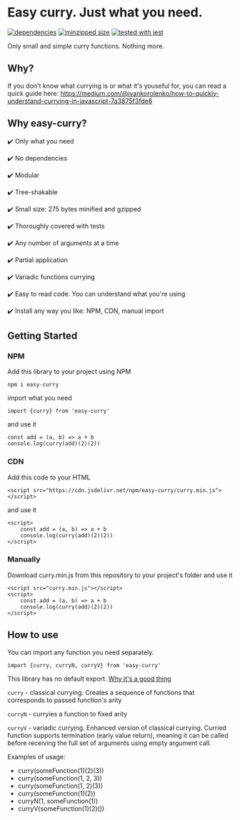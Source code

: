 # Easy curry. Just what you need. 

[![dependencies](https://badgen.net/bundlephobia/dependency-count/easy-curry)](https://badgen.net/bundlephobia/dependency-count/easy-curry)
[![minzipped size](https://badgen.net/bundlephobia/minzip/easy-curry)](https://badgen.net/bundlephobia/minzip/easy-curry)
[![tested with jest](https://img.shields.io/badge/tested_with-jest-99424f.svg)](https://github.com/facebook/jest)

Only small and simple curry functions. Nothing more.

## Why?
If you don't know what currying is or what it's youseful for, you can read a quick guide here:
https://medium.com/@ivankorolenko/how-to-quickly-understand-currying-in-javascript-7a3875f3fde6

## Why easy-curry?
✔️ Only what you need

✔️ No dependencies

✔️ Modular

✔️ Tree-shakable

✔️ Small size: 275 bytes minified and gzipped

✔️ Thoroughly covered with tests

✔️ Any number of arguments at a time

✔️ Partial application

✔️ Variadic functions currying

✔️ Easy to read code. You can understand what you're using

✔️ Install any way you like: NPM, CDN, manual import

## Getting Started
### NPM
Add this library to your project using NPM

```
npm i easy-curry
```

import what you need

```
import {curry} from 'easy-curry'
```

and use it
```
const add = (a, b) => a + b
console.log(curry(add)(2)(2))
```

### CDN
Add this code to your HTML
```
<script src="https://cdn.jsdelivr.net/npm/easy-curry/curry.min.js"></script>
```
and use it
```
<script>
    const add = (a, b) => a + b
    console.log(curry(add)(2)(2))
</script>
```

### Manually
Download curry.min.js from this repository to your project's folder and use it
```
<script src="curry.min.js"></script>
<script>
    const add = (a, b) => a + b
    console.log(curry(add)(2)(2))
</script>
```

## How to use
You can import any function you need separately.

```import {curry, curryN, curryV} from 'easy-curry'```

This library has no default export. [Why it's a good thing](https://humanwhocodes.com/blog/2019/01/stop-using-default-exports-javascript-module/)

```curry``` - classical currying. Creates a sequence of functions that corresponds to passed function's arity

```curryN``` - curryies a function to fixed arity

```curryV``` - variadic currying. Enhanced version of classical currying. Curried function supports termination (early value return), meaning it can be called before receiving the full set of arguments using empty argument call.

Examples of usage:
- curry(someFunction(1)(2)(3))
- curry(someFunction(1, 2, 3))
- curry(someFunction(1, 2)(3))
- curry(someFunction(1)(2)) 
- curryN(1, someFunction(1))
- curryV(someFunction(1)(2)())

